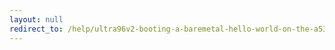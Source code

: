 ```yaml
---
layout: null
redirect_to: /help/ultra96v2-booting-a-baremetal-hello-world-on-the-a53-from-the-cli/
---
```

